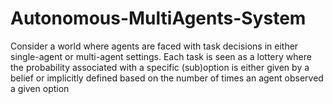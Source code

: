 # Autonomous-MultiAgents-System
Consider a world where agents are faced with task decisions in either single-agent or multi-agent settings. Each task is seen as a lottery where the probability associated with a specific (sub)option is either given by a belief or implicitly defined based on the number of times an agent observed a given option
